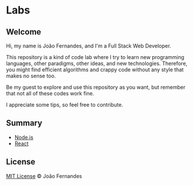 # Labs

## Welcome

Hi, my name is João Fernandes, and I'm a Full Stack Web Developer.

This repository is a kind of code lab where I try to learn new programming languages, other paradigms, other ideas, and new technologies. Therefore, you might find efficient algorithms and crappy code without any style that makes no sense too.

Be my guest to explore and use this repository as you want, but remember that not all of these codes work fine.

I appreciate some tips, so feel free to contribute.


## Summary

- [Node.js](nodejs/)
- [React](react/)

## License

[MIT License](LICENSE.md) © João Fernandes
